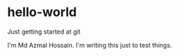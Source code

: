 # hello-world
Just getting started at git
 
I'm Md Azmal Hossain. I'm writing this just to test things.
